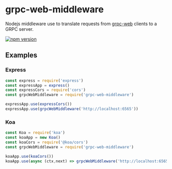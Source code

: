 # grpc-web-middleware

Nodejs middleware use to translate requests from [grpc-web](https://github.com/grpc/grpc-web)
clients to a GRPC server.

[![npm version](https://badge.fury.io/js/grpc-web-middleware.svg)](https://badge.fury.io/js/grpc-web-middleware)

## Examples

### Express

```javascript
const express = require('express')
const expressApp = express()
const expressCors = require('cors')
const grpcWebMiddleware = require('grpc-web-middleware')

expressApp.use(expressCors())
expressApp.use(grpcWebMiddleware('http://localhost:6565'))
```



### Koa

```javascript
const Koa = require('koa')
const koaApp = new Koa()
const koaCors = require('@koa/cors')
const grpcWebMiddleware = require('grpc-web-middleware')

koaApp.use(koaCors())
koaApp.use(async (ctx,next) => grpcWebMiddleware('http://localhost:6565')(ctx.req,ctx.res,next))
```
